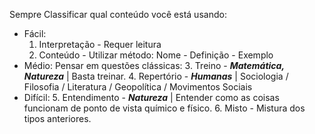 
Sempre Classificar qual conteúdo você está usando: 

- Fácil:
	1. Interpretação - Requer leitura
	2. Conteúdo - Utilizar método: Nome - Definição - Exemplo
- Médio: Pensar em questões clássicas: 
	3. Treino - ***Matemática, Natureza*** | Basta treinar.
	4. Repertório - ***Humanas***  | Sociologia / Filosofia / Literatura / Geopolítica / Movimentos Sociais
- Difícil:
	5. Entendimento - ***Natureza*** | Entender como as coisas funcionam de ponto de vista químico e físico. 
	6. Misto - Mistura dos tipos anteriores. 